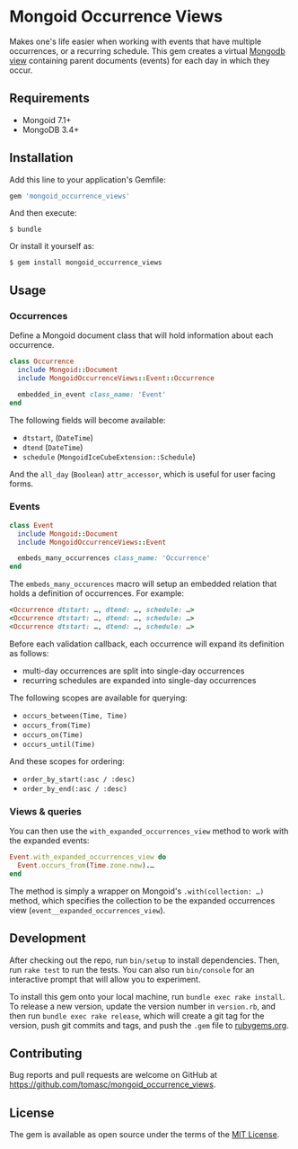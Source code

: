 # Mongoid Occurrence Views

Makes one's life easier when working with events that have multiple occurrences, or a recurring schedule. This gem creates a virtual [Mongodb view](https://docs.mongodb.com/manual/core/views) containing parent documents (events) for each day in which they occur.

## Requirements

* Mongoid 7.1+
* MongoDB 3.4+

## Installation

Add this line to your application's Gemfile:

```ruby
gem 'mongoid_occurrence_views'
```

And then execute:

    $ bundle

Or install it yourself as:

    $ gem install mongoid_occurrence_views

## Usage

### Occurrences

Define a Mongoid document class that will hold information about each occurrence.

```ruby
class Occurrence
  include Mongoid::Document
  include MongoidOccurrenceViews::Event::Occurrence

  embedded_in_event class_name: 'Event'
end
```

The following fields will become available:

* `dtstart`, (`DateTime`)
* `dtend` (`DateTime`)
* `schedule` (`MongoidIceCubeExtension::Schedule`)

And the `all_day` (`Boolean`) `attr_accessor`, which is useful for user facing forms.

### Events

```ruby
class Event
  include Mongoid::Document
  include MongoidOccurrenceViews::Event

  embeds_many_occurrences class_name: 'Occurrence'
end
```

The `embeds_many_occurences` macro will setup an embedded relation that holds a definition of occurrences. For example:

```ruby
<Occurrence dtstart: …, dtend: …, schedule: …>
<Occurrence dtstart: …, dtend: …, schedule: …>
<Occurrence dtstart: …, dtend: …, schedule: …>
```

Before each validation callback, each occurrence will expand its definition as follows:

* multi-day occurrences are split into single-day occurrences
* recurring schedules are expanded into single-day occurrences

The following scopes are available for querying:

* `occurs_between(Time, Time)`
* `occurs_from(Time)`
* `occurs_on(Time)`
* `occurs_until(Time)`

And these scopes for ordering:

* `order_by_start(:asc / :desc)`
* `order_by_end(:asc / :desc)`

### Views & queries

You can then use the `with_expanded_occurrences_view` method to work with the expanded events:

```ruby
Event.with_expanded_occurrences_view do
  Event.occurs_from(Time.zone.now).…
end
```

The method is simply a wrapper on Mongoid's `.with(collection: …)` method, which specifies the collection to be the expanded occurrences view (`event__expanded_occurrences_view`).

## Development

After checking out the repo, run `bin/setup` to install dependencies. Then, run `rake test` to run the tests. You can also run `bin/console` for an interactive prompt that will allow you to experiment.

To install this gem onto your local machine, run `bundle exec rake install`. To release a new version, update the version number in `version.rb`, and then run `bundle exec rake release`, which will create a git tag for the version, push git commits and tags, and push the `.gem` file to [rubygems.org](https://rubygems.org).

## Contributing

Bug reports and pull requests are welcome on GitHub at https://github.com/tomasc/mongoid_occurrence_views.

## License

The gem is available as open source under the terms of the [MIT License](https://opensource.org/licenses/MIT).
